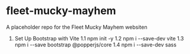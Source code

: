 # fleet-mucky-mayhem

A placeholder repo for the Fleet Mucky Mayhem websiten

1.  Set Up Bootstrap with Vite
1.1 npm init -y
1.2 npm i --save-dev vite
1.3 npm i --save bootstrap @popperjs/core
1.4 npm i --save-dev sass

